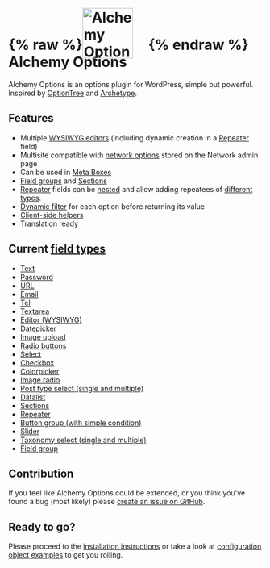 #  {% raw %}<img src='../assets/alchemy-logo.svg' width="100" height="100" style="vertical-align:bottom; margin-right:30px; position: relative; bottom: -10px;" alt="Alchemy Options logo" />{% endraw %} Alchemy Options

Alchemy Options is an options plugin for WordPress, simple but powerful. Inspired by [OptionTree](https://wordpress.org/plugins/option-tree/) and [Archetype](https://our.umbraco.org/projects/backoffice-extensions/archetype/).

## Features

* Multiple [WYSIWYG editors](/fields/editor.md) (including dynamic creation in a [Repeater](/fields/repeater.md) field)
* Multisite compatible with [network options](Samples.md#network-options) stored on the Network admin page
* Can be used in [Meta Boxes](Meta-boxes.md)
* [Field groups](/fields/field-group.md) and [Sections](/fields/sections.md)
* [Repeater](/fields/repeater.md) fields can be [nested](/fields/repeater.md#nested-repeaters) and allow adding repeatees of [different types](/fields/repeater.md#typed-repeaters).
* [Dynamic filter](/filters/alch_value_option_id.md) for each option before returning its value
* [Client-side helpers](/javascript/README.md)
* Translation ready

## Current [field types](/fields/README.md)

* [Text](/fields/text.md)
* [Password](/fields/password.md)
* [URL](/fields/url.md)
* [Email](/fields/email.md)
* [Tel](/fields/tel.md)
* [Textarea](/fields/textarea.md)
* [Editor (WYSIWYG)](/fields/editor.md)
* [Datepicker](/fields/datepicker.md)
* [Image upload](/fields/upload.md)
* [Radio buttons](/fields/radio.md)
* [Select](/fields/select.md)
* [Checkbox](/fields/checkbox.md)
* [Colorpicker](/fields/colorpicker.md)
* [Image radio](/fields/image-radio.md)
* [Post type select (single and multiple)](/fields/post-type-select.md)
* [Datalist](/fields/datalist.md)
* [Sections](/fields/sections.md)
* [Repeater](/fields/repeater.md)
* [Button group (with simple condition)](/fields/button-group.md)
* [Slider](/fields/slider.md)
* [Taxonomy select (single and multiple)](/fields/taxonomy-select.md)
* [Field group](/fields/field-group.md)

## Contribution

If you feel like Alchemy Options could be extended, or you think you've found a bug (most likely) please [create an issue on GitHub](https://github.com/AlchemyOptions/AlchemyOptions).

## Ready to go?

Please proceed to the [installation instructions](Installation.md) or take a look at [configuration object examples](Samples.md) to get you rolling.